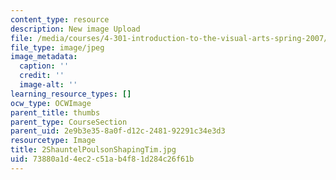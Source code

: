 ```yaml
---
content_type: resource
description: New image Upload
file: /media/courses/4-301-introduction-to-the-visual-arts-spring-2007/73880a1d4ec2c51ab4f81d284c26f61b_2ShauntelPoulsonShapingTim.jpg
file_type: image/jpeg
image_metadata:
  caption: ''
  credit: ''
  image-alt: ''
learning_resource_types: []
ocw_type: OCWImage
parent_title: thumbs
parent_type: CourseSection
parent_uid: 2e9b3e35-8a0f-d12c-2481-92291c34e3d3
resourcetype: Image
title: 2ShauntelPoulsonShapingTim.jpg
uid: 73880a1d-4ec2-c51a-b4f8-1d284c26f61b
---
```

